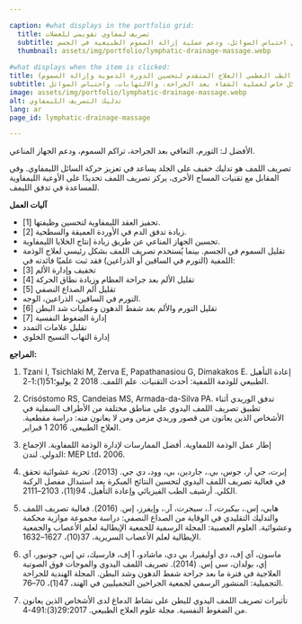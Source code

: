 ```yaml
---

caption: #what displays in the portfolio grid:
  title: تصريف لمفاوي تقويمي للعضلات
  subtitle: تقنية تقويم العظام اللطيفة لتعزيز الدورة الدموية، وتقليل احتباس السوائل، ودعم عملية إزالة السموم الطبيعية في الجسم.
  thumbnail: assets/img/portfolio/lymphatic-drainage-massage.webp
  
#what displays when the item is clicked:
title: تصريف الجهاز اللمفاوي بتقنية الطب العظمي (العلاج المتقدم لتحسين الدورة الدموية وإزالة السموم)
subtitle: تقنية لطيفة وإيقاعية تحفز الجهاز اللمفاوي لتعزيز إزالة السموم، وتقليل التورم، ودعم وظيفة الجهاز المناعي. يعتبر هذا النهج مفيدًا بشكل خاص لعملية الشفاء بعد الجراحة، والالتهابات، واحتباس السوائل.
image: assets/img/portfolio/lymphatic-drainage-massage.webp
alt: تدليك التصريف الليمفاوي
lang: ar
page_id: lymphatic-drainage-massage

---
```

الأفضل لـ: التورم، التعافي بعد الجراحة، تراكم السموم، ودعم الجهاز المناعي.

تصريف اللمف هو تدليك خفيف على الجلد يساعد في تعزيز حركة السائل الليمفاوي. وفي المقابل مع تقنيات المساج الأخرى، يركز تصريف اللمف تحديدًا على الأوعية الليمفاوية للمساعدة في تدفق الليمف.

**آليات العمل**
- تحفيز العقد الليمفاوية لتحسين وظيفتها [1].
- زيادة تدفق الدم في الأوردة العميقة والسطحية [2].
- تحسين الجهاز المناعي عن طريق زيادة إنتاج الخلايا الليمفاوية.
- تقليل السموم في الجسم.
بينما يُستخدم تصريف اللمف بشكل رئيسي لعلاج الوذمة اللمفية (التورم في الساقين أو الذراعين) فقد ثبت علميًا فائدته في:
- تخفيف وإدارة الألم [3]
- تقليل الألم بعد جراحة العظام وزيادة نطاق الحركة [4]
- تقليل ألم الصداع النصفي [5]
- التورم في الساقين، الذراعين، الوجه.
- تقليل التورم والألم بعد شفط الدهون وعمليات شد البطن [6]
- إدارة الضغوط النفسية [7]
- تقليل علامات التمدد
- إدارة التهاب النسيج الخلوي

**المراجع:**
1. Tzani I, Tsichlaki M, Zerva E, Papathanasiou G, Dimakakos E. إعادة التأهيل الطبيعي للوذمة اللمفية: أحدث التقنيات. علم اللمف. 2018 2 يوليو؛51(1):1-2.

2. Crisóstomo RS, Candeias MS, Armada-da-Silva PA. تدفق الوريدي أثناء تطبيق تصريف اللمف اليدوي على مناطق مختلفة من الأطراف السفلية في الأشخاص الذين يعانون من قصور وريدي مزمن ومن لا يعانون منه: دراسة مقطعية. العلاج الطبيعي. 2016 1 فبراير.

3. إطار عمل الوذمة اللمفاوية. أفضل الممارسات لإدارة الوذمة اللمفاوية. الإجماع الدولي. لندن: MEP Ltd، 2006.

4. إبرت، جي آر، جوس، بي.، جاردين، بي، وود، دي جي. (2013). تجربة عشوائية تحقق في فعالية تصريف اللمف اليدوي لتحسين النتائج المبكرة بعد استبدال مفصل الركبة الكلي. أرشيف الطب الفيزيائي وإعادة التأهيل، 94(11)، 2103–2111.

5. هابي، إس.، بيكيرت، آ.، سيجرت، آر.، وإيفرز، إس. (2016). فعالية تصريف اللمف والتدليك التقليدي في الوقاية من الصداع النصفي: دراسة مجموعة موازية محكمة وعشوائية. العلوم العصبية: المجلة الرسمية للجمعية الإيطالية لعلم الأعصاب والجمعية الإيطالية لعلم الأعصاب السريرية، 37(10)، 1627–1632.

6. ماسون، آي إف، دي أوليفيرا، بي دي، ماشادو، آ إف، فارسيك، تي إس، جونيور، آي إي، بولدان، سي إس. (2014). تصريف اللمف اليدوي والموجات فوق الصوتية العلاجية في فترة ما بعد جراحة شفط الدهون وشد البطن. المجلة الهندية للجراحة التجميلية: المنشور الرسمي لجمعية الجراحين التجميليين في الهند، 47(1)، 70–76.

7. تأثيرات تصريف اللمف اليدوي للبطن على نشاط الدماغ لدى الأشخاص الذين يعانون من الضغوط النفسية. مجلة علوم العلاج الطبيعي. 2017؛29(3):491-4.